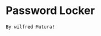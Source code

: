 # Password Locker
    By wilfred Mutura!

<!-- #   Getting Started
These Simple Instructions will get you a copy of the application running on your terminal.

You need to get into the Project Repository.
    link : https://github.com/willy005
Clone the project.

get into project folder (cd into project).

If you have all the Pre-requisites you can run the application.

#   What you need to run the program
You need to have installed python 3.6 in your machine
    Steps to follow:
Run the command (python3.6 password_locker.py).
From there  follow the simple instruction and you will get it all done.

#   Built with
The project has been built with:
-python .3.6

#   Support Details
Phone: 0707148822 <br>
Email: nillyw31@gmail.com

#   License
This project is licensed under the MIT License - see the LICENSE file for details -->